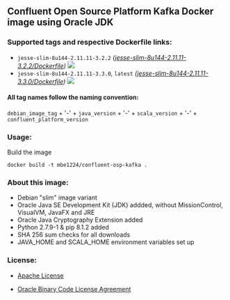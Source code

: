 ## Confluent Open Source Platform Kafka Docker image using Oracle JDK

### Supported tags and respective Dockerfile links:

* ```jesse-slim-8u144-2.11.11-3.2.2``` _\([jesse-slim-8u144-2.11.11-3.2.2/Dockerfile]\)_
[![](https://images.microbadger.com/badges/image/mbe1224/confluent-osp-kafka:jesse-slim-8u144-2.11.11-3.2.2.svg)](https://microbadger.com/images/mbe1224/confluent-osp-kafka:jesse-slim-8u144-2.11.11-3.2.2 "")
* ```jesse-slim-8u144-2.11.11-3.3.0```, ```latest``` _\([jesse-slim-8u144-2.11.11-3.3.0/Dockerfile]\)_
[![](https://images.microbadger.com/badges/image/mbe1224/confluent-osp-kafka:jesse-slim-8u144-2.11.11-3.3.0.svg)](https://microbadger.com/images/mbe1224/confluent-osp-kafka:jesse-slim-8u144-2.11.11-3.3.0 "")

#### All tag names follow the naming convention:

```debian_image_tag``` + '-' + ```java_version``` + '-' + ```scala_version``` + '-' + ```confluent_platform_version```

### Usage:

Build the image
```shell
docker build -t mbe1224/confluent-osp-kafka .
```

### About this image:

- Debian "slim" image variant
- Oracle Java SE Development Kit (JDK) addded, without MissionControl, VisualVM, JavaFX and JRE
- Oracle Java Cryptography Extension added
- Python 2.7.9-1 & pip 8.1.2 added
- SHA 256 sum checks for all downloads
- JAVA\_HOME and SCALA\_HOME environment variables set up

### License:

* [Apache License]
* [Oracle Binary Code License Agreement]

   [jesse-slim-8u144-2.11.11-3.2.2/Dockerfile]: <https://github.com/MihaiBogdanEugen/confluent-osp-kafka/blob/jesse-slim-8u144-2.11.11-3.2.2/Dockerfile>
   [jesse-slim-8u144-2.11.11-3.3.0/Dockerfile]: <https://github.com/MihaiBogdanEugen/confluent-osp-kafka/blob/jesse-slim-8u144-2.11.11-3.3.0/Dockerfile>
   [Apache License]: <https://raw.githubusercontent.com/MihaiBogdanEugen/confluent-osp-kafka/master/LICENSE>
   [Oracle Binary Code License Agreement]: <https://raw.githubusercontent.com/MihaiBogdanEugen/confluent-osp-kafka/master/Oracle_Binary_Code_License_Agreement%20for%20the%20Java%20SE%20Platform_Products_and_JavaFX>